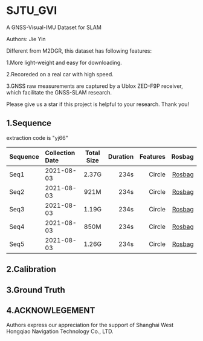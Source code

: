 # SJTU_GVI
A GNSS-Visual-IMU Dataset for SLAM

Authors: Jie Yin

Different from M2DGR, this dataset has following features:

1.More light-weight and easy for downloading.

2.Recoreded on a real car with high speed.

3.GNSS raw measurements are captured by a Ublox ZED-F9P receiver, which facilitate the GNSS-SLAM research.

Please give us a star if this project is helpful to your research. Thank you!

## 1.Sequence 
extraction code is "yj66"


Sequence|Collection Date|Total Size|Duration|Features|Rosbag
--|:--|:--:|--:|--:|--:
Seq1|2021-08-03|2.37G|234s|Circle|[Rosbag](https://pan.baidu.com/s/1qoFsvOUyJCf7xi6KHBBoCQ)
Seq2|2021-08-03|921M|234s|Circle|[Rosbag](https://pan.baidu.com/s/15usabuNPmlmC_S4cQsGIYg)
Seq3|2021-08-03|1.19G|234s|Circle|[Rosbag](https://pan.baidu.com/s/1AfoDweqbo89PDl6ef0mYZA)
Seq4|2021-08-03|850M|234s|Circle|[Rosbag](https://pan.baidu.com/s/1uc6RLjXhjs15g7Czg_JTDA)
Seq5|2021-08-03|1.26G|234s|Circle|[Rosbag](https://pan.baidu.com/s/1vlE16qNDnV4C2i-cfg6NVQ)
## 2.Calibration

## 3.Ground Truth

## 4.ACKNOWLEGEMENT
Authors express our appreciation for the support of Shanghai West Hongqiao Navigation Technology Co., LTD.
